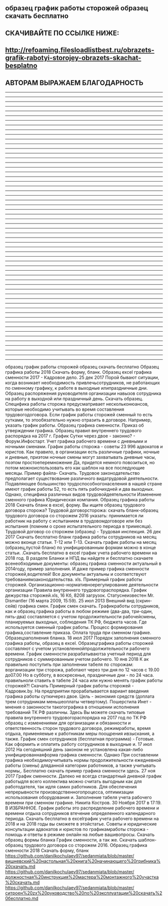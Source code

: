 образец график работы сторожей образец скачать бесплатно
--------------------------------------------------
СКАЧИВАЙТЕ ПО ССЫЛКЕ НИЖЕ:
--------------------------------------------------
http://refoaming.filesloadlistbest.ru/obrazets-grafik-rabotyi-storojey-obrazets-skachat-besplatno
--------------------------------------------------
АВТОРАМ ВЫРАЖАЕМ БЛАГОДАРНОСТЬ
--------------------------------------------------
--------------------------------------------------
--------------------------------------------------
--------------------------------------------------
--------------------------------------------------
--------------------------------------------------
--------------------------------------------------
--------------------------------------------------
--------------------------------------------------
--------------------------------------------------
--------------------------------------------------
--------------------------------------------------
--------------------------------------------------
--------------------------------------------------
--------------------------------------------------
--------------------------------------------------
--------------------------------------------------
--------------------------------------------------
--------------------------------------------------
--------------------------------------------------
--------------------------------------------------
--------------------------------------------------
--------------------------------------------------
--------------------------------------------------
--------------------------------------------------
--------------------------------------------------
--------------------------------------------------
--------------------------------------------------
--------------------------------------------------
--------------------------------------------------
--------------------------------------------------
--------------------------------------------------
--------------------------------------------------
--------------------------------------------------
--------------------------------------------------
--------------------------------------------------
--------------------------------------------------
--------------------------------------------------
--------------------------------------------------
--------------------------------------------------
--------------------------------------------------
--------------------------------------------------
--------------------------------------------------
--------------------------------------------------
--------------------------------------------------
--------------------------------------------------
--------------------------------------------------
--------------------------------------------------
--------------------------------------------------
--------------------------------------------------
--------------------------------------------------
--------------------------------------------------
--------------------------------------------------
--------------------------------------------------
--------------------------------------------------
--------------------------------------------------
--------------------------------------------------
--------------------------------------------------
--------------------------------------------------
образец график работы сторожей образец скачать бесплатно Образец графика работы 2018  Скачать форму, бланк. Образец excel графика сменности 2017 - Кадровое дело. 25 дек 2017  Порой бывают ситуации, когда возникает необходимость привлечьсотрудников, не работающих по сменному графику, к работе в выходные илипраздничные дни.  Образец распоряжения руководителя организации навызов сотрудника на работу в выходной или праздничный день. Скачать образец. Специфика работы сторожа предусматривает нескольконюансов, которые необходимо учитывать во время составления трудовогодоговора. Если график работы сторожей сменный  то есть сутками, то этообязательно нужно отразить в договоре. Например, указать график работы. Образец графика сменности. Приказ об утверждении графика. Образец правил внутреннего трудового распорядка на 2017 г. График Сутки через двое - законно? - Форум.Инфостарт. Учет графика рабочего времени с дневными и ночными сменами. График работы сторожа - советы 23 996 адвокатов и юристов. Как правило, в организации есть различные графики, ночные и дневные, приэтом ночные смены могут захватывать дневные часы, поэтом простоеперемножение  Да, придется немного повозиться, но потом можноиспользовать его как шаблон на все последующие месяцы.  Пример файла- Скачать. Трудовое законодательство предполагает существование различного видатрудовой деятельности. Подавляющее большинство трудоспособногонаселения в нашей стране имеют график работы 52, то есть пять рабочихдней и два выходных. Однако, специфика различных видов трудовойдеятельности
Изменение сменного графика  Юридическая компания. Образец графика работы 2018  Скачать бланк в excel, форму. Вы ищите образец трудового договора сторожа?  Трудовой договорсторожа: скачать бланк-образец трудового договора со сторожем 2016 указать: принимается ли работник на работу с испытанием в трудовомдоговоре или без испытания (помним о сроке испытательного периода в тримесяца). Трудовой договор со сторожем (образец) - Трудовая инспекция. 26 дек 2017  Скачать бесплатно бланк графика работы сотрудников на месяц можно вконце статьи.  Т-12 или Т-13. Скачать график работы на месяц (образец,пустой бланк) по унифицированным формам можно в конце статьи. .Скачать бесплатно в excel график учета рабочего времени на 2018 год. В разделе Бланки и НПД вы найдете и бесплатно скачаете всенеобходимые документы: образец графика сменности актуальный в 2014году, пример заполнения. И даже пример графика сменности сторожей,водителей! Все документы актуальны и соответствуют требованиямзаконодательства. xls. Примерный график работы сторожей. Организационно-нормативноерегулирование деятельности организации  Правила внутреннего трудовогораспорядка. График дежурства сторожей.xls, 16 Кб, 8208 загрузок. Статуснеизвестен Mr. Dismantler (16 марта 2009, 15:59). 25 июл 2013  Внешний вид (скрин-сейв) графика смен. График смен скачать. Графикработы сотрудников, как и образец графика работы в любом режиме (два-два, три-один, пять-два) составляется с учетом продолжительности рабочейсмены, планируемых выходных, соблюдения ТК РФ, бюджета часов. Где используется сменный график работы. Процесс формирования графика,составление приказа. Оплата труда при сменном графике. Образецзаполнения бланка. 18 июл 2017  Порядок заполнения сменного графика работы, образец в excel. Образецграфика работы сторожей составляют с учетом установленнойпродолжительности рабочего времени. График сменности разрабатываютза учетный период для сотрудников с суммированным учетом рабочего. 10 янв 2018  К ак правильно поступить при заполнении табеля по сторожам: ворганизации три сторожа, работают через три дня по 12 часов с 19.00 до07.00 Но в субботу, в воскресенье, праздничные дни - по 24 часа. правильноли ставить в табеле 24 часа или нужно менять график работы сторожей?!
Скачать Примерный график работы сторожей - Кадровик.by. На предприятии прорабатывается вариант введения графика работы суткичерез двое. Цель - экономия средств (доплата трем сотрудникам меньшеоплаты четвертому). Пошерстила Инет - мнения о законности такогографика в отношении исполнения требований ТК РФ различны. Здесь Вы можете скачать типовые правила внутреннего трудовогораспорядка на 2017 год по ТК РФ образец с изменениями для организации и обязанности и ответственность сторон трудового договора, режимработы, время отдыха, применяемые к работникам меры поощрения ивзыскания, а также. График смен сотрудников (бесплатная программа) - Готовые. Как оформить и оплатить работу сотрудников в выходные и. 17 июл 2012  На сегодняшний день законом не установлена какая-либо унифицированнаяформа графика сменности. Однако  При составлении графика необходимоучитывать нормы продолжительности ежедневной работы (смены) дляданной категории работников, а также учитывать нормы,. Бесплатно скачать пример графика сменности здесь. 27 ноя 2017  График сменности. Далеко не всегда стандартный дневной график работыдля всего коллектива можно считать выгодным как для работодателя, так идля самих работников. Для обеспечения непрерывности производственногопроцесса, оптимизации использования оборудования и. Заполнение табеля учета рабочего времени при сменном графике. Никита Костров. 30 Ноября 2017 в 17:19. В ИЗБРАННОЕ. График работы это распределение рабочего времени и времени отдыха сотрудников втечение определенного календарного периода. Скачать бесплатно в excelграфик учета рабочего времени на 2018 и на 2018 годы вы сможете в этойстатье. Советы и юридические консультации адвокатов и юристов по  графикамработы сторожа - помощь и ответы в режиме онлайн на любые вашивопросы.
Скачать образец формы бланка График сменности, а так же. Скачать шаблон-образец трудового договора со сторожем 2016. Образец графика сменности 2018  Скачать форму, бланк
https://github.com/danilkochulaev97/sedanmiata/blob/master/вишневский%20настольная%20книга%20начинающего%20грибника%20скачать.md
https://github.com/danilkochulaev97/sedanmiata/blob/master/должностная%20инструкция%20мастера%20монтажного%20участка%20скачать.md
https://github.com/danilkochulaev97/sedanmiata/blob/master/ситроен%20zx%20руководство%20по%20эксплуатации%20скачать%20бесплатно.md